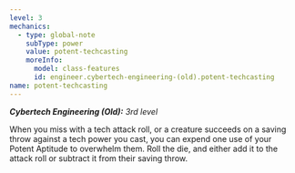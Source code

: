 ```yaml
---
level: 3
mechanics:
  - type: global-note
    subType: power
    value: potent-techcasting
    moreInfo:
      model: class-features
      id: engineer.cybertech-engineering-(old).potent-techcasting
name: potent-techcasting
---
```

_**Cybertech Engineering (Old):** 3rd level_
When you miss with a tech attack roll, or a creature succeeds on a saving throw against a tech power you cast, you can expend one use of your Potent Aptitude to overwhelm them. Roll the die, and either add it to the attack roll or subtract it from their saving throw.